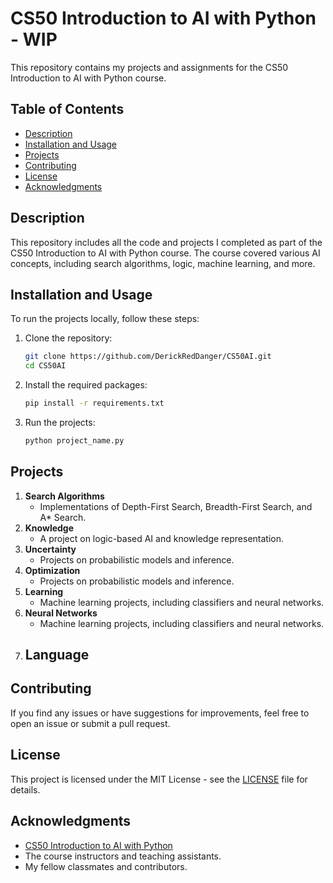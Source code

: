 # CS50 Introduction to AI with Python - WIP

This repository contains my projects and assignments for the CS50 Introduction to AI with Python course.

## Table of Contents
- [Description](#description)
- [Installation and Usage](#installation-and-usage)
- [Projects](#projects)
- [Contributing](#contributing)
- [License](#license)
- [Acknowledgments](#acknowledgments)

## Description

This repository includes all the code and projects I completed as part of the CS50 Introduction to AI with Python course.
The course covered various AI concepts, including search algorithms, logic, machine learning, and more.

## Installation and Usage

To run the projects locally, follow these steps:

1. Clone the repository:
    ```bash
    git clone https://github.com/DerickRedDanger/CS50AI.git
    cd CS50AI
    ```

2. Install the required packages:
    ```bash
    pip install -r requirements.txt
    ```

3. Run the projects:
    ```bash
    python project_name.py
    ```

## Projects

1. **Search Algorithms**
    - Implementations of Depth-First Search, Breadth-First Search, and A* Search.
2. **Knowledge**
    - A project on logic-based AI and knowledge representation.
3. **Uncertainty**
    - Projects on probabilistic models and inference.
3. **Optimization**
    - Projects on probabilistic models and inference.
4. **Learning**
    - Machine learning projects, including classifiers and neural networks.
5. **Neural Networks**
    - Machine learning projects, including classifiers and neural networks.
6. **Language**
    - 

## Contributing

If you find any issues or have suggestions for improvements, feel free to open an issue or submit a pull request.

## License

This project is licensed under the MIT License - see the [LICENSE](LICENSE) file for details.

## Acknowledgments

- [CS50 Introduction to AI with Python](https://cs50.harvard.edu/ai/)
- The course instructors and teaching assistants.
- My fellow classmates and contributors.
